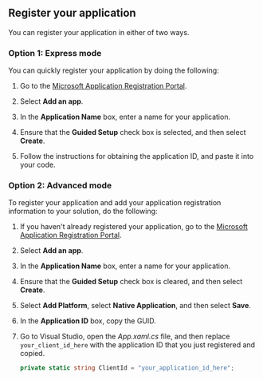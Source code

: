 
## <a name="register-your-application"></a>Register your application
You can register your application in either of two ways.

### <a name="option-1-express-mode"></a>Option 1: Express mode
You can quickly register your application by doing the following:
1. Go to the [Microsoft Application Registration Portal](https://apps.dev.microsoft.com/portal/register-app?appType=mobileAndDesktopApp&appTech=windowsDesktop&step=configure).

2. Select **Add an app**.

3. In the **Application Name** box, enter a name for your application.

4. Ensure that the **Guided Setup** check box is selected, and then select **Create**.

5. Follow the instructions for obtaining the application ID, and paste it into your code.

### <a name="option-2-advanced-mode"></a>Option 2: Advanced mode
To register your application and add your application registration information to your solution, do the following:
1. If you haven't already registered your application, go to the [Microsoft Application Registration Portal](https://apps.dev.microsoft.com/portal/register-app).

2. Select **Add an app**.

3. In the **Application Name** box, enter a name for your application. 

4. Ensure that the **Guided Setup** check box is cleared, and then select **Create**.

5. Select **Add Platform**, select **Native Application**, and then select **Save**.

6. In the **Application ID** box, copy the GUID.

7. Go to Visual Studio, open the *App.xaml.cs* file, and then replace `your_client_id_here` with the application ID that you just registered and copied.

    ```csharp
    private static string ClientId = "your_application_id_here";
    ```
